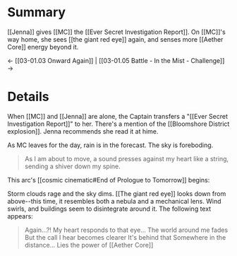 # Summary
[[Jenna]] gives [[MC]] the [[Ever Secret Investigation Report]]. On [[MC]]'s way home, she sees [[the giant red eye]] again, and senses more [[Aether Core]] energy beyond it.

← [[03-01.03 Onward Again]] | [[03-01.05 Battle - In the Mist - Challenge]] →

# Details
When [[MC]] and [[Jenna]] are alone, the Captain transfers a "[[Ever Secret Investigation Report]]" to her. There's a mention of the [[Bloomshore District explosion]]. Jenna recommends she read it at hime.

As MC leaves for the day, rain is in the forecast. The sky is foreboding.

> As I am about to move, a sound presses against my heart like a string, sending a shiver down my spine.

This arc's [[cosmic cinematic#End of Prologue to Tomorrow]] begins:

Storm clouds rage and the sky dims. [[The giant red eye]] looks down from above--this time, it resembles both a nebula and a mechanical lens. Wind swirls, and buildings seem to disintegrate around it. The following text appears:
> Again...?!
> My heart responds to that eye...
> The world around me fades
> But the call I hear becomes clearer
> It's behind that
> Somewhere in the distance...
> Lies the power of [[Aether Core]]